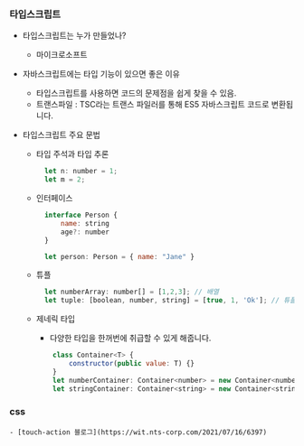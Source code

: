 ### 타입스크립트
  - 타입스크립트는 누가 만들었나?
    - 마이크로소프트

  - 자바스크립트에는 타입 기능이 있으면 좋은 이유 
    - 타입스크립트를 사용하면 코드의 문제점을 쉽게 찾을 수 있음.
    - 트랜스파일 : TSC라는 트랜스 파일러를 통해 ES5 자바스크립트 코드로 변환됩니다.

  - 타입스크립트 주요 문법
    - 타입 주석과 타입 추론 
	  ```javascript
	    let n: number = 1;
		let m = 2;
	  ``` 
	- 인터페이스 
	  ```javascript
	    interface Person {
			name: string
			age?: number
		}

		let person: Person = { name: "Jane" }
	  ```
	- 튜플
	  ```javascript
		let numberArray: number[] = [1,2,3]; // 배열
		let tuple: [boolean, number, string] = [true, 1, 'Ok']; // 튜플
	  ```

	- 제네릭 타입 
	  - 다양한 타입을 한꺼번에 취급할 수 있게 해줍니다.
	  ```javascript
          class Container<T> {
			  constructor(public value: T) {}
		  }
		  let numberContainer: Container<number> = new Container<number>(1);
		  let stringContainer: Container<string> = new Container<string>('Hello world');
	  ```

### css 
    - [touch-action 블로그](https://wit.nts-corp.com/2021/07/16/6397)